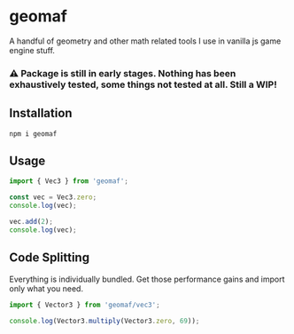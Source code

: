 # geomaf

A handful of geometry and other math related tools I use in vanilla js game engine stuff.

### ⚠️ Package is still in early stages. Nothing has been exhaustively tested, some things not tested at all. Still a WIP!

## Installation

```
npm i geomaf
```

## Usage

```ts
import { Vec3 } from 'geomaf';

const vec = Vec3.zero;
console.log(vec);

vec.add(2);
console.log(vec);

```

## Code Splitting
Everything is individually bundled. Get those performance gains and import only what you need.

```ts
import { Vector3 } from 'geomaf/vec3';

console.log(Vector3.multiply(Vector3.zero, 69));
```


